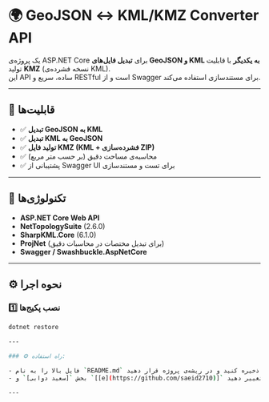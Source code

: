 # 🌍 GeoJSON ↔️ KML/KMZ Converter API

یک پروژه‌ی ASP.NET Core برای **تبدیل فایل‌های GeoJSON و KML به یکدیگر** با قابلیت تولید **KMZ** (نسخه فشرده‌ی KML).  
این API ساده، سریع و RESTful است و از Swagger برای مستندسازی استفاده می‌کند.

---

## 🚀 قابلیت‌ها

- ✅ **تبدیل GeoJSON به KML**
- ✅ **تبدیل KML به GeoJSON**
- ✅ **تولید فایل KMZ (KML + فشرده‌سازی ZIP)**
- ✅ محاسبه‌ی مساحت دقیق (بر حسب متر مربع)
- ✅ پشتیبانی از Swagger UI برای تست و مستندسازی

---

## 🧰 تکنولوژی‌ها

- **ASP.NET Core Web API**
- **NetTopologySuite** (2.6.0)
- **SharpKML.Core** (6.1.0)
- **ProjNet** (برای تبدیل مختصات در محاسبات دقیق)
- **Swagger / Swashbuckle.AspNetCore**

---

## ⚙️ نحوه اجرا

### 1️⃣ نصب پکیج‌ها

```bash
dotnet restore

---

### ⚙️ راه استفاده:

- فایل بالا را به نام `README.md` ذخیره کنید و در ریشه‌ی پروژه قرار دهید.
- بخش `[سعید دوابی]` و `[[e](https://github.com/saeid2710)]` را به نام و لینک خودتان تغییر دهید.

---


